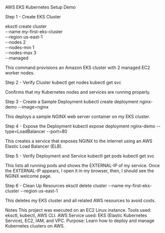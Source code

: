 AWS EKS Kubernetes Setup Demo

Step 1 - Create EKS Cluster

eksctl create cluster \
--name my-first-eks-cluster \
--region us-east-1 \
--nodes 2 \
--nodes-min 1 \
--nodes-max 3 \
--managed


 This command provisions an Amazon EKS cluster with 2 managed EC2 worker nodes.


Step 2 - Verify Cluster
kubectl get nodes
kubectl get svc


Confirms that my Kubernetes nodes and services are running properly.


Step 3 - Create a Sample Deployment
kubectl create deployment nginx-demo --image=nginx

This deploys a sample NGINX web server container on my EKS cluster.


Step 4 - Expose the Deployment
kubectl expose deployment nginx-demo --type=LoadBalancer --port=80

This creates a service that exposes NGINX to the internet using an AWS Elastic Load Balancer (ELB).

Step 5 - Verify Deployment and Service
kubectl get pods
kubectl get svc

This lists all running pods and shows the EXTERNAL-IP of my service.
Once the EXTERNAL-IP appears, I open it in my browser, then, I should see the NGINX welcome page.

Step 6 - Clean Up Resources
eksctl delete cluster --name my-first-eks-cluster --region us-east-1

This deletes my EKS cluster and all related AWS resources to avoid costs.

Notes
This project was executed on an EC2 Linux instance.
Tools used: eksctl, kubectl, AWS CLI.
AWS Service used: EKS (Elastic Kubernetes Service), EC2, IAM, and VPC.
Purpose: Learn how to deploy and manage Kubernetes clusters on AWS.

